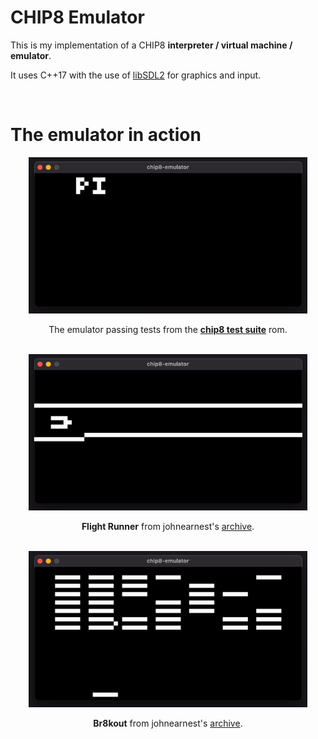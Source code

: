 # CHIP8 Emulator

This is my implementation of a CHIP8 **interpreter / virtual machine / emulator**.

It uses C++17 with the use of [libSDL2](https://www.libsdl.org/) for graphics and input.

<br/>

# The emulator in action

<center>

<img style="height:250px;width:auto;" src="readme/tests.gif">

The emulator passing tests from the **[chip8 test suite](https://github.com/Timendus/chip8-test-suite)** rom.

<br/>

<img style="height:250px;width:auto;" src="readme/game0.gif">

**Flight Runner** from johnearnest's [archive](https://johnearnest.github.io/chip8Archive/).

<br/>

<img style="height:250px;width:auto;" src="readme/game1.gif">

**Br8kout** from johnearnest's [archive](https://johnearnest.github.io/chip8Archive/).

</center>
